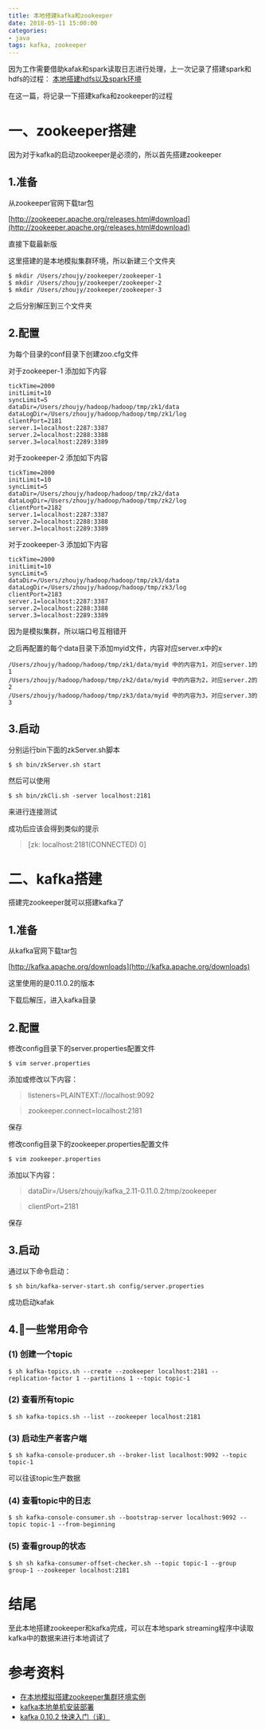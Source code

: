 ```yaml
---
title: 本地搭建kafka和zookeeper
date: 2018-05-11 15:00:00
categories:
- java
tags: kafka, zookeeper
---
```


因为工作需要借助kafak和spark读取日志进行处理，上一次记录了搭建spark和hdfs的过程：
[本地搭建hdfs以及spark环境](https://bosszz.github.io/java/2018/05/09/%E6%9C%AC%E5%9C%B0%E6%90%AD%E5%BB%BAhdfs%E4%BB%A5%E5%8F%8Aspark%E7%8E%AF%E5%A2%83/)

在这一篇，将记录一下搭建kafka和zookeeper的过程

# 一、zookeeper搭建
因为对于kafka的启动zookeeper是必须的，所以首先搭建zookeeper

## 1.准备
从zookeeper官网下载tar包

[http://zookeeper.apache.org/releases.html#download](http://zookeeper.apache.org/releases.html#download)

直接下载最新版

这里搭建的是本地模拟集群环境，所以新建三个文件夹
```
$ mkdir /Users/zhoujy/zookeeper/zookeeper-1
$ mkdir /Users/zhoujy/zookeeper/zookeeper-2
$ mkdir /Users/zhoujy/zookeeper/zookeeper-3
```

之后分别解压到三个文件夹

## 2.配置
为每个目录的conf目录下创建zoo.cfg文件

对于zookeeper-1
添加如下内容
``` properties
tickTime=2000
initLimit=10
syncLimit=5
dataDir=/Users/zhoujy/hadoop/hadoop/tmp/zk1/data
dataLogDir=/Users/zhoujy/hadoop/hadoop/tmp/zk1/log
clientPort=2181
server.1=localhost:2287:3387
server.2=localhost:2288:3388
server.3=localhost:2289:3389
```

对于zookeeper-2
添加如下内容
``` properties
tickTime=2000
initLimit=10
syncLimit=5
dataDir=/Users/zhoujy/hadoop/hadoop/tmp/zk2/data
dataLogDir=/Users/zhoujy/hadoop/hadoop/tmp/zk2/log
clientPort=2182
server.1=localhost:2287:3387
server.2=localhost:2288:3388
server.3=localhost:2289:3389
```

对于zookeeper-3
添加如下内容
``` properties
tickTime=2000
initLimit=10
syncLimit=5
dataDir=/Users/zhoujy/hadoop/hadoop/tmp/zk3/data
dataLogDir=/Users/zhoujy/hadoop/hadoop/tmp/zk3/log
clientPort=2183
server.1=localhost:2287:3387
server.2=localhost:2288:3388
server.3=localhost:2289:3389
```

因为是模拟集群，所以端口号互相错开

之后再配置的每个data目录下添加myid文件，内容对应server.x中的x

```
/Users/zhoujy/hadoop/hadoop/tmp/zk1/data/myid 中的内容为1，对应server.1的1
/Users/zhoujy/hadoop/hadoop/tmp/zk2/data/myid 中的内容为2，对应server.2的2
/Users/zhoujy/hadoop/hadoop/tmp/zk3/data/myid 中的内容为3，对应server.3的3
```

## 3.启动

分别运行bin下面的zkServer.sh脚本

```
$ sh bin/zkServer.sh start
```

然后可以使用
```
$ sh bin/zkCli.sh -server localhost:2181
```
来进行连接测试

成功后应该会得到类似的提示
> [zk: localhost:2181(CONNECTED) 0]  


# 二、kafka搭建
搭建完zookeeper就可以搭建kafka了

## 1.准备

从kafka官网下载tar包

[http://kafka.apache.org/downloads](http://kafka.apache.org/downloads)

这里使用的是0.11.0.2的版本

下载后解压，进入kafka目录

## 2.配置

修改config目录下的server.properties配置文件

```
$ vim server.properties
```

添加或修改以下内容：
> listeners=PLAINTEXT://localhost:9092

> zookeeper.connect=localhost:2181

保存

修改config目录下的zookeeper.properties配置文件
```
$ vim zookeeper.properties
```

添加以下内容：
> dataDir=/Users/zhoujy/kafka_2.11-0.11.0.2/tmp/zookeeper

> clientPort=2181

保存

## 3.启动

通过以下命令启动：
```
$ sh bin/kafka-server-start.sh config/server.properties
```

成功启动kafak

## 4.一些常用命令
### (1) 创建一个topic
```
$ sh kafka-topics.sh --create --zookeeper localhost:2181 --replication-factor 1 --partitions 1 --topic topic-1
```

### (2) 查看所有topic
```
$ sh kafka-topics.sh --list --zookeeper localhost:2181
```

### (3) 启动生产者客户端
```
$ sh kafka-console-producer.sh --broker-list localhost:9092 --topic topic-1
```
可以往该topic生产数据

### (4) 查看topic中的日志
```
$ sh kafka-console-consumer.sh --bootstrap-server localhost:9092 --topic topic-1 --from-beginning
```

### (5) 查看group的状态
```
$ sh sh kafka-consumer-offset-checker.sh --topic topic-1 --group group-1 --zookeeper localhost:2181
```

# 结尾
至此本地搭建zookeeper和kafka完成，可以在本地spark streaming程序中读取kafka中的数据来进行本地调试了

# 参考资料
- [在本地模拟搭建zookeeper集群环境实例](https://www.cnblogs.com/baihaojie/p/6688358.html)
- [kafka本地单机安装部署](https://blog.csdn.net/w12345_ww/article/details/51952930)
- [kafka 0.10.2 快速入门（译）](https://blog.csdn.net/gk_kk/article/details/68924835)